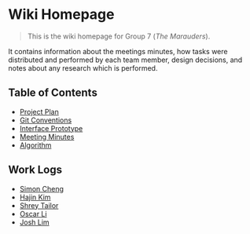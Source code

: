 # Wiki Homepage

> This is the wiki homepage for Group 7 (*The Marauders*). 

It contains information about the meetings minutes, how tasks were distributed and performed by each team member, design decisions, and notes about any research which is performed.

## Table of Contents

- [Project Plan](project-plan.md)
- [Git Conventions](git-conventions.md)
- [Interface Prototype](interface-prototype.md)
- [Meeting Minutes](minutes/index.md)
- [Algorithm](algorithm.md)

## Work Logs

- [Simon Cheng](work_logs_individual/Simon.md)
- [Hajin Kim](work_logs_individual/Hajin.md)
- [Shrey Tailor](work_logs_individual/Shrey.md)
- [Oscar Li](work_logs_individual/Oscar.md)
- [Josh Lim](work_logs_individual/Josh.md)
